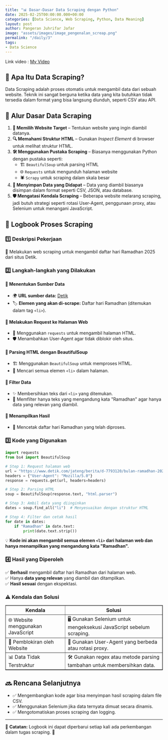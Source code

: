 ```yaml
---
title: "📊 Dasar-Dasar Data Scraping dengan Python"
date: 2025-02-25T00:00:00.000+00:00
categories: [Data Science, Web Scraping, Python, Data Meaning]
layout: post
author: Pangeran Juhrifar Jafar
image: "assets/images/image_pengenalan_screap.png"
permalink: "/daily/3"
tags:
- Data Science
---
```


Link video : [My Video](https://www.youtube.com/watch?v=JWowm3Aq9YM&t=824s)
## 🧐 Apa Itu Data Scraping?

Data Scraping adalah proses otomatis untuk mengambil data dari sebuah website. Teknik ini sangat berguna ketika data yang kita butuhkan tidak tersedia dalam format yang bisa langsung diunduh, seperti CSV atau API.


## 🔄 Alur Dasar Data Scraping

1. **🎯 Memilih Website Target** – Tentukan website yang ingin diambil datanya.
2. **🔍 Memahami Struktur HTML** – Gunakan *Inspect Element* di browser untuk melihat struktur HTML.
3. **🛠️ Menggunakan Pustaka Scraping** – Biasanya menggunakan Python dengan pustaka seperti:
   - 🏗️ `BeautifulSoup` untuk parsing HTML
   - 🌐 `Requests` untuk mengunduh halaman website
   - 🕷️ `Scrapy` untuk scraping dalam skala besar
4. **💾 Menyimpan Data yang Didapat** – Data yang diambil biasanya disimpan dalam format seperti CSV, JSON, atau database.
5. **🛡️ Mengatasi Kendala Scraping** – Beberapa website melarang scraping, jadi butuh strategi seperti rotasi User-Agent, penggunaan proxy, atau Selenium untuk menangani JavaScript.

## 📜 Logbook Proses Scraping

### **1️⃣ Deskripsi Pekerjaan**
📝 Melakukan web scraping untuk mengambil daftar hari Ramadhan 2025 dari situs Detik.

### **2️⃣ Langkah-langkah yang Dilakukan**

#### **🔗 Menentukan Sumber Data**
- 🌍 **URL sumber data:** [Detik](https://www.detik.com/jateng/berita/d-7793120/bulan-ramadhan-2025-berapa-hijriah-cek-kalender-dan-tanggalan-islam-tahun-ini)
- 🏷️ **Elemen yang akan di-scrape:** Daftar hari Ramadhan (ditemukan dalam tag `<li>`).

#### **📩 Melakukan Request ke Halaman Web**
- 📡 Menggunakan `requests` untuk mengambil halaman HTML.
- 🛡️ Menambahkan User-Agent agar tidak diblokir oleh situs.

#### **🧩 Parsing HTML dengan BeautifulSoup**
- 🏗️ Menggunakan `BeautifulSoup` untuk memproses HTML.
- 🔎 Mencari semua elemen `<li>` dalam halaman.

#### **🧹 Filter Data**
- ✨ Membersihkan teks dari `<li>` yang ditemukan.
- 🔎 Memfilter hanya teks yang mengandung kata "Ramadhan" agar hanya data yang relevan yang diambil.

#### **📌 Menampilkan Hasil**
- 📜 Mencetak daftar hari Ramadhan yang telah diproses.

### **3️⃣ Kode yang Digunakan**
```python
import requests
from bs4 import BeautifulSoup

# Step 1: Request halaman web
url = "https://www.detik.com/jateng/berita/d-7793120/bulan-ramadhan-2025-berapa-hijriah-cek-kalender-dan-tanggalan-islam-tahun-ini"
headers = {"User-Agent": "Mozilla/5.0"}
response = requests.get(url, headers=headers)

# Step 2: Parsing HTML
soup = BeautifulSoup(response.text, "html.parser")

# Step 3: Ambil data yang diinginkan
dates = soup.find_all("li")  # Menyesuaikan dengan struktur HTML

# Step 4: Filter dan cetak hasil
for date in dates:
    if "Ramadhan" in date.text:
        print(date.text.strip())
```
💡 **Kode ini akan mengambil semua elemen `<li>` dari halaman web dan hanya menampilkan yang mengandung kata "Ramadhan".**  

### **4️⃣ Hasil yang Diperoleh**
✅ **Berhasil** mengambil daftar hari Ramadhan dari halaman web.  
✅ Hanya **data yang relevan** yang diambil dan ditampilkan.  
✅ **Hasil sesuai** dengan ekspektasi.  

<h3>⚠️ Kendala dan Solusi</h3>
<table border="1">
    <tr>
        <th>Kendala</th>
        <th>Solusi</th>
    </tr>
    <tr>
        <td>🌐 Website menggunakan JavaScript</td>
        <td>🖥️ Gunakan Selenium untuk mengeksekusi JavaScript sebelum scraping.</td>
    </tr>
    <tr>
        <td>🚫 Pemblokiran oleh Website</td>
        <td>🔄 Gunakan User-Agent yang berbeda atau rotasi proxy.</td>
    </tr>
    <tr>
        <td>📊 Data Tidak Terstruktur</td>
        <td>🛠️ Gunakan regex atau metode parsing tambahan untuk membersihkan data.</td>
    </tr>
</table>


## 🔜 Rencana Selanjutnya
- ✅ Mengembangkan kode agar bisa menyimpan hasil scraping dalam file CSV.
- ✅ Menggunakan Selenium jika data ternyata dimuat secara dinamis.
- ✅ Mengotomatiskan proses scraping dan logging.

---

📌 **Catatan:** Logbook ini dapat diperbarui setiap kali ada perkembangan dalam tugas scraping. 🚀

